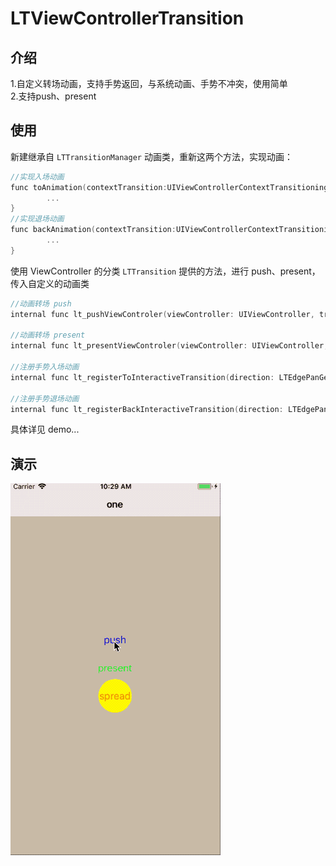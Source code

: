 # LTViewControllerTransition

## 介绍
1.自定义转场动画，支持手势返回，与系统动画、手势不冲突，使用简单  
2.支持push、present

## 使用
新建继承自 `LTTransitionManager` 动画类，重新这两个方法，实现动画：
```Objective-C
//实现入场动画
func toAnimation(contextTransition:UIViewControllerContextTransitioning) {
        ...
}
//实现退场动画
func backAnimation(contextTransition:UIViewControllerContextTransitioning) {
        ...
}
```


使用 ViewController 的分类 `LTTransition` 提供的方法，进行 push、present，传入自定义的动画类
```Objective-C
//动画转场 push
internal func lt_pushViewControler(viewController: UIViewController, transitionManager: LTTransitionManager)

//动画转场 present
internal func lt_presentViewControler(viewController: UIViewController, transitionManager: LTTransitionManager)

//注册手势入场动画
internal func lt_registerToInteractiveTransition(direction: LTEdgePanGestureDirection, eventBlcok: @escaping (() -> Void))

//注册手势退场动画
internal func lt_registerBackInteractiveTransition(direction: LTEdgePanGestureDirection, eventBlcok: @escaping (() -> Void))
```

具体详见 demo...

## 演示
![](https://raw.githubusercontent.com/yichahucha/LTViewControllerTransition/master/2018-05-03%2010_55_51.gif)



